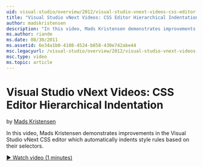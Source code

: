 ```yaml
---
uid: visual-studio/overview/2012/visual-studio-vnext-videos-css-editor-hierarchical-indentation
title: "Visual Studio vNext Videos: CSS Editor Hierarchical Indentation | Microsoft Docs"
author: madskristensen
description: "In this video, Mads Kristensen demonstrates improvements in the Visual Studio vNext CSS editor which automatically indents style rules based on their selecto..."
ms.author: riande
ms.date: 08/30/2011
ms.assetid: 6e34a1b0-4108-4524-b858-430e742abe44
msc.legacyurl: /visual-studio/overview/2012/visual-studio-vnext-videos-css-editor-hierarchical-indentation
msc.type: video
ms.topic: article
---
```

# Visual Studio vNext Videos: CSS Editor Hierarchical Indentation

by [Mads Kristensen](https://github.com/madskristensen)

In this video, Mads Kristensen demonstrates improvements in the Visual Studio vNext CSS editor which automatically indents style rules based on their selectors.

[&#9654; Watch video (1 minutes)](https://channel9.msdn.com/Blogs/ASP-NET-Site-Videos/visual-studio-vnext-videos-css-editor-hierarchical-indentation)
